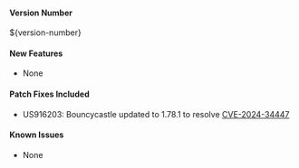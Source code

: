 #### Version Number
${version-number}

#### New Features
- None

#### Patch Fixes Included
- US916203: Bouncycastle updated to 1.78.1 to resolve [CVE-2024-34447](https://nvd.nist.gov/vuln/detail/CVE-2024-34447)

#### Known Issues
- None
